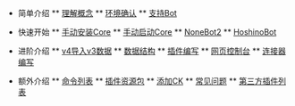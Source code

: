 * 简单介绍
** [理解概念](BaseInfo)
** [环境确认](EnvCheck)
** [支持Bot](AdapterList)

* 快速开始
** [手动安装Core](InstallCore)
** [手动启动Core](StartCore)
** [NoneBot2](NoneBot2)
** [HoshinoBot](HoshinoBot)

* 进阶介绍
** [v4导入v3数据](ExportAndImport)
** [数据结构](DataStruct)
** [插件编写](CreatePlugin)
** [网页控制台](WebConsole)
** [连接器编写](https://docs.gbots.work/docs/modules/gsuid-core/communication/)

* 额外介绍
** [命令列表](CommandList)
** [插件资源包](ResourceDownload)
** [添加CK](AddCK)
** [常见问题](FAQ)
** [第三方插件列表](PluginsList)
